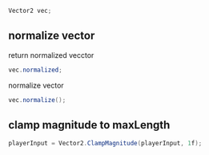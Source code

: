 ```csharp
Vector2 vec;
```

## normalize vector
return normalized vecctor
```csharp
vec.normalized;
```

normalize vector
```csharp
vec.normalize();
```

## clamp magnitude to maxLength
```csharp
playerInput = Vector2.ClampMagnitude(playerInput, 1f);
```
